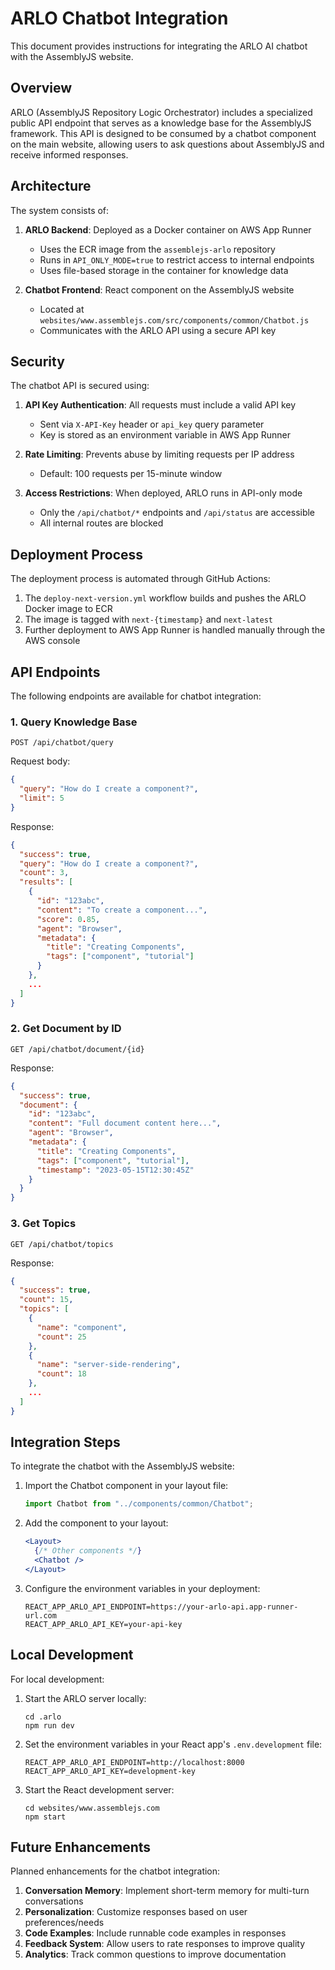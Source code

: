 # ARLO Chatbot Integration

This document provides instructions for integrating the ARLO AI chatbot with the AssemblyJS website.

## Overview

ARLO (AssemblyJS Repository Logic Orchestrator) includes a specialized public API endpoint that serves as a knowledge base for the AssemblyJS framework. This API is designed to be consumed by a chatbot component on the main website, allowing users to ask questions about AssemblyJS and receive informed responses.

## Architecture

The system consists of:

1. **ARLO Backend**: Deployed as a Docker container on AWS App Runner

   - Uses the ECR image from the `assemblejs-arlo` repository
   - Runs in `API_ONLY_MODE=true` to restrict access to internal endpoints
   - Uses file-based storage in the container for knowledge data

2. **Chatbot Frontend**: React component on the AssemblyJS website
   - Located at `websites/www.assemblejs.com/src/components/common/Chatbot.js`
   - Communicates with the ARLO API using a secure API key

## Security

The chatbot API is secured using:

1. **API Key Authentication**: All requests must include a valid API key

   - Sent via `X-API-Key` header or `api_key` query parameter
   - Key is stored as an environment variable in AWS App Runner

2. **Rate Limiting**: Prevents abuse by limiting requests per IP address

   - Default: 100 requests per 15-minute window

3. **Access Restrictions**: When deployed, ARLO runs in API-only mode
   - Only the `/api/chatbot/*` endpoints and `/api/status` are accessible
   - All internal routes are blocked

## Deployment Process

The deployment process is automated through GitHub Actions:

1. The `deploy-next-version.yml` workflow builds and pushes the ARLO Docker image to ECR
2. The image is tagged with `next-{timestamp}` and `next-latest`
3. Further deployment to AWS App Runner is handled manually through the AWS console

## API Endpoints

The following endpoints are available for chatbot integration:

### 1. Query Knowledge Base

```
POST /api/chatbot/query
```

Request body:

```json
{
  "query": "How do I create a component?",
  "limit": 5
}
```

Response:

```json
{
  "success": true,
  "query": "How do I create a component?",
  "count": 3,
  "results": [
    {
      "id": "123abc",
      "content": "To create a component...",
      "score": 0.85,
      "agent": "Browser",
      "metadata": {
        "title": "Creating Components",
        "tags": ["component", "tutorial"]
      }
    },
    ...
  ]
}
```

### 2. Get Document by ID

```
GET /api/chatbot/document/{id}
```

Response:

```json
{
  "success": true,
  "document": {
    "id": "123abc",
    "content": "Full document content here...",
    "agent": "Browser",
    "metadata": {
      "title": "Creating Components",
      "tags": ["component", "tutorial"],
      "timestamp": "2023-05-15T12:30:45Z"
    }
  }
}
```

### 3. Get Topics

```
GET /api/chatbot/topics
```

Response:

```json
{
  "success": true,
  "count": 15,
  "topics": [
    {
      "name": "component",
      "count": 25
    },
    {
      "name": "server-side-rendering",
      "count": 18
    },
    ...
  ]
}
```

## Integration Steps

To integrate the chatbot with the AssemblyJS website:

1. Import the Chatbot component in your layout file:

   ```jsx
   import Chatbot from "../components/common/Chatbot";
   ```

2. Add the component to your layout:

   ```jsx
   <Layout>
     {/* Other components */}
     <Chatbot />
   </Layout>
   ```

3. Configure the environment variables in your deployment:
   ```
   REACT_APP_ARLO_API_ENDPOINT=https://your-arlo-api.app-runner-url.com
   REACT_APP_ARLO_API_KEY=your-api-key
   ```

## Local Development

For local development:

1. Start the ARLO server locally:

   ```
   cd .arlo
   npm run dev
   ```

2. Set the environment variables in your React app's `.env.development` file:

   ```
   REACT_APP_ARLO_API_ENDPOINT=http://localhost:8000
   REACT_APP_ARLO_API_KEY=development-key
   ```

3. Start the React development server:
   ```
   cd websites/www.assemblejs.com
   npm start
   ```

## Future Enhancements

Planned enhancements for the chatbot integration:

1. **Conversation Memory**: Implement short-term memory for multi-turn conversations
2. **Personalization**: Customize responses based on user preferences/needs
3. **Code Examples**: Include runnable code examples in responses
4. **Feedback System**: Allow users to rate responses to improve quality
5. **Analytics**: Track common questions to improve documentation
